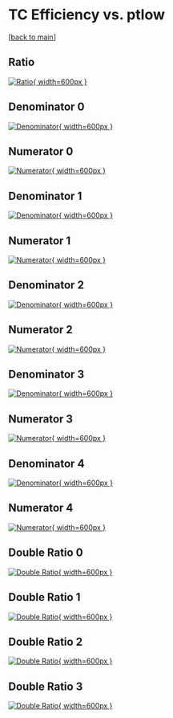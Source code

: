 # TC Efficiency vs. ptlow

[[back to main](./)]



## Ratio

[![Ratio](../mtv/var/TC_base_211_1_eff_ptlow.png){ width=600px }](../mtv/var/TC_base_211_1_eff_ptlow.pdf)

## Denominator 0

[![Denominator](../mtv/den/TC_base_211_1_eff_ptlow_den0.png){ width=600px }](../mtv/den/TC_base_211_1_eff_ptlow_den0.pdf)

## Numerator 0

[![Numerator](../mtv/num/TC_base_211_1_eff_ptlow_num0.png){ width=600px }](../mtv/num/TC_base_211_1_eff_ptlow_num0.pdf)

## Denominator 1

[![Denominator](../mtv/den/TC_base_211_1_eff_ptlow_den1.png){ width=600px }](../mtv/den/TC_base_211_1_eff_ptlow_den1.pdf)

## Numerator 1

[![Numerator](../mtv/num/TC_base_211_1_eff_ptlow_num1.png){ width=600px }](../mtv/num/TC_base_211_1_eff_ptlow_num1.pdf)

## Denominator 2

[![Denominator](../mtv/den/TC_base_211_1_eff_ptlow_den2.png){ width=600px }](../mtv/den/TC_base_211_1_eff_ptlow_den2.pdf)

## Numerator 2

[![Numerator](../mtv/num/TC_base_211_1_eff_ptlow_num2.png){ width=600px }](../mtv/num/TC_base_211_1_eff_ptlow_num2.pdf)

## Denominator 3

[![Denominator](../mtv/den/TC_base_211_1_eff_ptlow_den3.png){ width=600px }](../mtv/den/TC_base_211_1_eff_ptlow_den3.pdf)

## Numerator 3

[![Numerator](../mtv/num/TC_base_211_1_eff_ptlow_num3.png){ width=600px }](../mtv/num/TC_base_211_1_eff_ptlow_num3.pdf)

## Denominator 4

[![Denominator](../mtv/den/TC_base_211_1_eff_ptlow_den4.png){ width=600px }](../mtv/den/TC_base_211_1_eff_ptlow_den4.pdf)

## Numerator 4

[![Numerator](../mtv/num/TC_base_211_1_eff_ptlow_num4.png){ width=600px }](../mtv/num/TC_base_211_1_eff_ptlow_num4.pdf)

## Double Ratio 0

[![Double Ratio](../mtv/ratio/TC_base_211_1_eff_ptlow_ratio0.png){ width=600px }](../mtv/ratio/TC_base_211_1_eff_ptlow_ratio0.pdf)

## Double Ratio 1

[![Double Ratio](../mtv/ratio/TC_base_211_1_eff_ptlow_ratio1.png){ width=600px }](../mtv/ratio/TC_base_211_1_eff_ptlow_ratio1.pdf)

## Double Ratio 2

[![Double Ratio](../mtv/ratio/TC_base_211_1_eff_ptlow_ratio2.png){ width=600px }](../mtv/ratio/TC_base_211_1_eff_ptlow_ratio2.pdf)

## Double Ratio 3

[![Double Ratio](../mtv/ratio/TC_base_211_1_eff_ptlow_ratio3.png){ width=600px }](../mtv/ratio/TC_base_211_1_eff_ptlow_ratio3.pdf)

